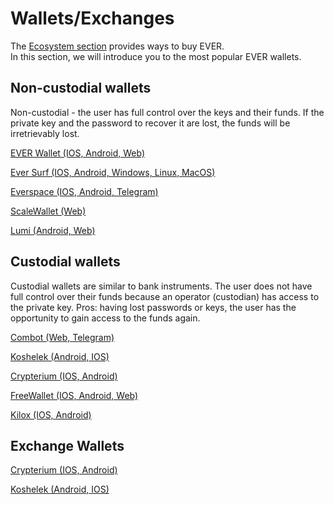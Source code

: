 # Wallets/Exchanges

The [Ecosystem section](../everscale-overview/ecosystem.md) provides ways to buy EVER.  
In this section, we will introduce you to the most popular EVER wallets.

## Non-custodial wallets
  
Non-custodial - the user has full control over the keys and their funds. If the private key and the password to recover it are lost, the funds will be irretrievably lost.

[EVER Wallet (IOS, Android, Web)](https://l1.broxus.com/everscale/wallet)

[Ever Surf (IOS, Android, Windows, Linux, MacOS)](https://ever.surf/)

[Everspace (IOS, Android, Telegram)](https://everspace.app/)

[ScaleWallet (Web)](https://scalewallet.com/)

[Lumi (Android, Web)](https://lumiwallet.com/)

## Custodial wallets

Custodial wallets are similar to bank instruments. The user does not have full control over their funds because an operator (custodian) has access to the private key. Pros: having lost passwords or keys, the user has the opportunity to gain access to the funds again.

[Combot (Web, Telegram)](https://combot.org/)

[Koshelek (Android, IOS)](https://koshelek.ru/)

[Crypterium (IOS, Android)](https://crypterium.com/wallet)

[FreeWallet (IOS, Android, Web)](https://freewallet.org/ton-wallet)

[Kilox (IOS, Android)](https://kilox.io/)

## Exchange Wallets

[Crypterium (IOS, Android)](https://crypterium.com/wallet)

[Koshelek (Android, IOS)](https://koshelek.ru/)


